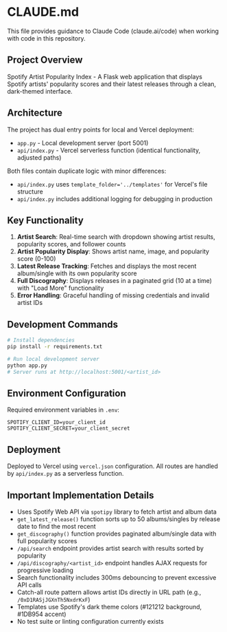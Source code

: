 # CLAUDE.md

This file provides guidance to Claude Code (claude.ai/code) when working with code in this repository.

## Project Overview

Spotify Artist Popularity Index - A Flask web application that displays Spotify artists' popularity scores and their latest releases through a clean, dark-themed interface.

## Architecture

The project has dual entry points for local and Vercel deployment:
- `app.py` - Local development server (port 5001)
- `api/index.py` - Vercel serverless function (identical functionality, adjusted paths)

Both files contain duplicate logic with minor differences:
- `api/index.py` uses `template_folder='../templates'` for Vercel's file structure
- `api/index.py` includes additional logging for debugging in production

## Key Functionality

1. **Artist Search**: Real-time search with dropdown showing artist results, popularity scores, and follower counts
2. **Artist Popularity Display**: Shows artist name, image, and popularity score (0-100)
3. **Latest Release Tracking**: Fetches and displays the most recent album/single with its own popularity score
4. **Full Discography**: Displays releases in a paginated grid (10 at a time) with "Load More" functionality
5. **Error Handling**: Graceful handling of missing credentials and invalid artist IDs

## Development Commands

```bash
# Install dependencies
pip install -r requirements.txt

# Run local development server
python app.py
# Server runs at http://localhost:5001/<artist_id>
```

## Environment Configuration

Required environment variables in `.env`:
```
SPOTIFY_CLIENT_ID=your_client_id
SPOTIFY_CLIENT_SECRET=your_client_secret
```

## Deployment

Deployed to Vercel using `vercel.json` configuration. All routes are handled by `api/index.py` as a serverless function.

## Important Implementation Details

- Uses Spotify Web API via `spotipy` library to fetch artist and album data
- `get_latest_release()` function sorts up to 50 albums/singles by release date to find the most recent
- `get_discography()` function provides paginated album/single data with full popularity scores
- `/api/search` endpoint provides artist search with results sorted by popularity
- `/api/discography/<artist_id>` endpoint handles AJAX requests for progressive loading
- Search functionality includes 300ms debouncing to prevent excessive API calls
- Catch-all route pattern allows artist IDs directly in URL path (e.g., `/0xD1RASjJGXnTh5NxdrKxF`)
- Templates use Spotify's dark theme colors (#121212 background, #1DB954 accent)
- No test suite or linting configuration currently exists
